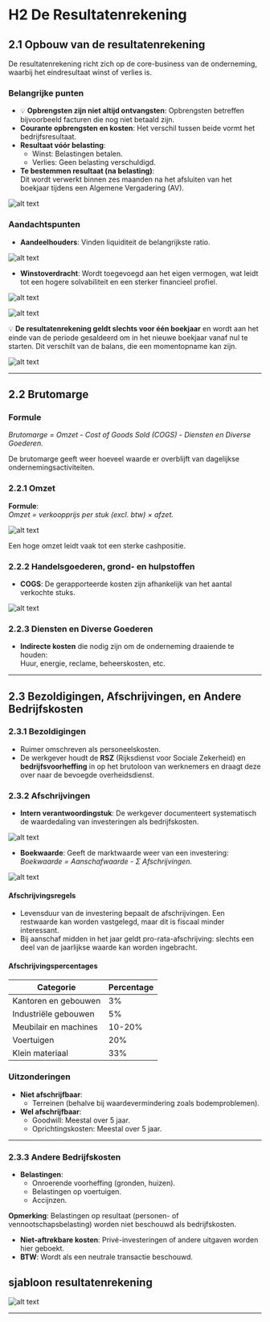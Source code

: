 # H2 De Resultatenrekening

## **2.1 Opbouw van de resultatenrekening**

De resultatenrekening richt zich op de core-business van de onderneming, waarbij het eindresultaat winst of verlies is.

### Belangrijke punten

- 💡 **Opbrengsten zijn niet altijd ontvangsten**: Opbrengsten betreffen bijvoorbeeld facturen die nog niet betaald zijn.
- **Courante opbrengsten en kosten**: Het verschil tussen beide vormt het bedrijfsresultaat.
- **Resultaat vóór belasting**:  
  - Winst: Belastingen betalen.  
  - Verlies: Geen belasting verschuldigd.
- **Te bestemmen resultaat (na belasting)**:  
  Dit wordt verwerkt binnen zes maanden na het afsluiten van het boekjaar tijdens een Algemene Vergadering (AV).

![alt text](image.png)

### Aandachtspunten

- **Aandeelhouders**: Vinden liquiditeit de belangrijkste ratio.

![alt text](image-1.png)

- **Winstoverdracht**: Wordt toegevoegd aan het eigen vermogen, wat leidt tot een hogere solvabiliteit en een sterker financieel profiel.

![alt text](image-8.png)

![alt text](image-7.png)

💡 **De resultatenrekening geldt slechts voor één boekjaar** en wordt aan het einde van de periode gesaldeerd om in het nieuwe boekjaar vanaf nul te starten. Dit verschilt van de balans, die een momentopname kan zijn.

![alt text](image-2.png)

---

## **2.2 Brutomarge**

### **Formule**

_Brutomarge = Omzet - Cost of Goods Sold (COGS) - Diensten en Diverse Goederen._

De brutomarge geeft weer hoeveel waarde er overblijft van dagelijkse ondernemingsactiviteiten.

### **2.2.1 Omzet**

**Formule**:  
_Omzet = verkoopprijs per stuk (excl. btw) × afzet._  

![alt text](image-3.png)

Een hoge omzet leidt vaak tot een sterke cashpositie.

### **2.2.2 Handelsgoederen, grond- en hulpstoffen**

- **COGS**: De gerapporteerde kosten zijn afhankelijk van het aantal verkochte stuks.

![alt text](image-4.png)

### **2.2.3 Diensten en Diverse Goederen**

- **Indirecte kosten** die nodig zijn om de onderneming draaiende te houden:  
  Huur, energie, reclame, beheerskosten, etc.

---

## **2.3 Bezoldigingen, Afschrijvingen, en Andere Bedrijfskosten**

### **2.3.1 Bezoldigingen**

- Ruimer omschreven als personeelskosten.  
- De werkgever houdt de **RSZ** (Rijksdienst voor Sociale Zekerheid) en **bedrijfsvoorheffing** in op het brutoloon van werknemers en draagt deze over naar de bevoegde overheidsdienst.

### **2.3.2 Afschrijvingen**

- **Intern verantwoordingstuk**: De werkgever documenteert systematisch de waardedaling van investeringen als bedrijfskosten.

![alt text](image-5.png)

- **Boekwaarde**: Geeft de marktwaarde weer van een investering:  
  _Boekwaarde = Aanschafwaarde - Σ Afschrijvingen._

![alt text](image-6.png)

#### **Afschrijvingsregels**

- Levensduur van de investering bepaalt de afschrijvingen. Een restwaarde kan worden vastgelegd, maar dit is fiscaal minder interessant.
- Bij aanschaf midden in het jaar geldt pro-rata-afschrijving: slechts een deel van de jaarlijkse waarde kan worden ingebracht.
  
#### **Afschrijvingspercentages**

| Categorie                  | Percentage |
|----------------------------|------------|
| Kantoren en gebouwen       | 3%         |
| Industriële gebouwen       | 5%         |
| Meubilair en machines      | 10-20%     |
| Voertuigen                 | 20%        |
| Klein materiaal            | 33%        |

### Uitzonderingen

- **Niet afschrijfbaar**:  
  - Terreinen (behalve bij waardevermindering zoals bodemproblemen).
- **Wel afschrijfbaar**:  
  - Goodwill: Meestal over 5 jaar.
  - Oprichtingskosten: Meestal over 5 jaar.

---

### **2.3.3 Andere Bedrijfskosten**

- **Belastingen**:  
  - Onroerende voorheffing (gronden, huizen).  
  - Belastingen op voertuigen.  
  - Accijnzen.  

**Opmerking**: Belastingen op resultaat (personen- of vennootschapsbelasting) worden niet beschouwd als bedrijfskosten.

- **Niet-aftrekbare kosten**: Privé-investeringen of andere uitgaven worden hier geboekt.  
- **BTW**: Wordt als een neutrale transactie beschouwd.

## sjabloon resultatenrekening

![alt text](image-9.png)

---
